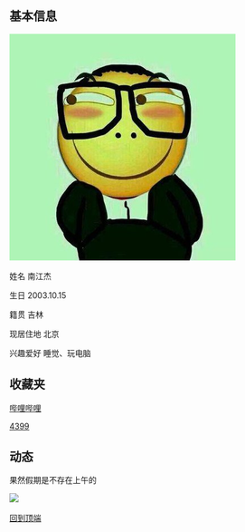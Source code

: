<a id="tips"></a>

## 基本信息

![ ](https://raw.githubusercontent.com/n181619/nanjiangjie.github.com/gh-pages/t01f49c59f202f1bd10.jpg)      

姓名 南江杰

生日 2003.10.15

籍贯 吉林

现居住地 北京

兴趣爱好 睡觉、玩电脑

## 收藏夹

<a href="https://www.bilibili.com/" target="blank">哔哩哔哩</a>

<a href="http://www.4399.com/" taget="blank">4399</a>

## 动态

果然假期是不存在上午的

![ ](https://t12.baidu.com/it/u=3222659144,818555076&fm=173&app=49&f=JPEG?w=530&h=403&s=2B8C79235AF56DA7F61C21DE030080A2)

<a href="#tips">回到顶端</a>
